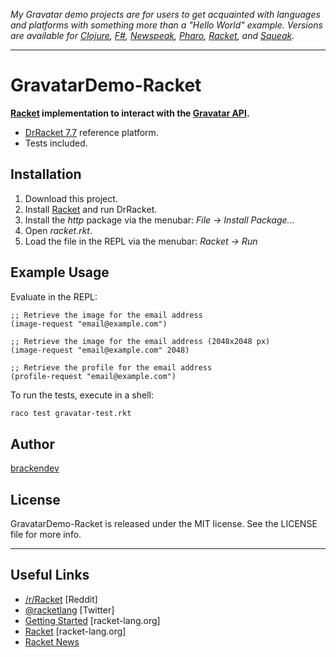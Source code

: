 _My Gravatar demo projects are for users to get acquainted with languages and platforms with something more than a "Hello World" example. Versions are available for [Clojure](https://github.com/brackendev/GravatarDemo-Clojure), [F#](https://github.com/brackendev/GravatarDemo-FSharp), [Newspeak](https://github.com/brackendev/GravatarDemo-Newspeak), [Pharo](https://github.com/brackendev/GravatarDemo-Pharo), [Racket](https://github.com/brackendev/GravatarDemo-Racket), and [Squeak](https://github.com/brackendev/GravatarDemo-Squeak)._

- - -

GravatarDemo-Racket
===================

**[Racket](https://racket-lang.org/) implementation to interact with the [Gravatar API](https://en.gravatar.com/site/implement/).**

* [DrRacket 7.7](https://download.racket-lang.org/) reference platform.
* Tests included.

## Installation

1. Download this project.
2. Install [Racket](https://download.racket-lang.org/) and run DrRacket.
3. Install the _http_ package via the menubar: _File -> Install Package..._
4. Open _racket.rkt_.
5. Load the file in the REPL via the menubar: _Racket -> Run_

## Example Usage

Evaluate in the REPL:

```racket
;; Retrieve the image for the email address
(image-request "email@example.com")

;; Retrieve the image for the email address (2048x2048 px)
(image-request "email@example.com" 2048)
```

```racket
;; Retrieve the profile for the email address
(profile-request "email@example.com")
```

To run the tests, execute in a shell:

```bash
raco test gravatar-test.rkt
```

## Author

[brackendev](https://www.github.com/brackendev)

## License

GravatarDemo-Racket is released under the MIT license. See the LICENSE file for more info.

- - -

## Useful Links

* [/r/Racket](https://www.reddit.com/r/Racket/) [Reddit]
* [@racketlang](https://twitter.com/racketlang) [Twitter]
* [Getting Started](https://docs.racket-lang.org/getting-started/index.html) [racket-lang.org]
* [Racket](https://racket-lang.org/) [racket-lang.org]
* [Racket News](https://racket-news.com/)
